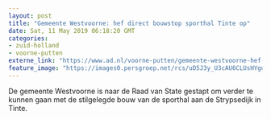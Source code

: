 ```yaml
---
layout: post
title: "Gemeente Westvoorne: hef direct bouwstop sporthal Tinte op"
date: Sat, 11 May 2019 06:18:20 GMT
categories: 
- zuid-holland 
- voorne-putten 
externe_link: "https://www.ad.nl/voorne-putten/gemeente-westvoorne-hef-direct-bouwstop-sporthal-tinte-op~a8baecf1/"
feature_image: "https://images0.persgroep.net/rcs/uD5J3y_U3cAU6CLUsHYgudhxJlE/diocontent/142016551/_fitwidth/400/?appId=21791a8992982cd8da851550a453bd7f&quality=0.7"
---
```


De gemeente Westvoorne is naar de Raad van State gestapt om verder te kunnen gaan met de stilgelegde bouw van de sporthal aan de Strypsedijk in Tinte.
